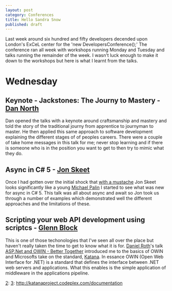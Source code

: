 ```yaml
---
layout: post
category: Conferences
title: Hello Sandra Snow
published: draft
---
```


Last week around six hundred and fifty developers decended upon London's ExCeL center for the 'new DevelopersConference();' The conference ran all week with workshops running Monday and Tuesday and talks running the remainder of the week. I wasn't luck enough to make it down to the workshops but here is what I learnt from the talks.

Wednesday
=========

Keynote - Jackstones: The Journy to Mastery - [Dan North][0]
------------------------------------------------------------

Dan opened the talks with a keynote around craftsmanship and mastery and told the story of the traditional journy from apprentice to journyman to master. He then applied this same approach to software development explaining the different stages of of peoples careers. There were a couple of take home messages in this talk for me; never stop learning and if there is someone who is in the position you want to get to then try to mimic what they do.

Async in C# 5 - [Jon Skeet][1]
------------------------------

Once I had gotten over the initial shock that [with a mustache][2] Jon Skeet looks significantly like a young [Michael Palin][3] I started to see what was new for async in C# 5. This talk was all about async and await so Jon took us through a number of examples which demonstrated well the different approaches and the limitations of these.

Scripting your web API development using scriptcs - [Glenn Block][4]
--------------------------------------------------------------------



This is one of those techonologies that I've seen all over the place but haven't really taken the time to get to know what it is for. [Daniel Roth][1]'s talk [ASP.Net and OWIN - Better Together][2] introduced me to the basics of OWIN and Microsofts take on the standard, [Katana][2]. In essance OWIN (Open Web Interface for .NET) is a standard that defines the interface between .NET web servers and applications. What this enables is the simple application of middleware in the applications pipeline.


   [0]: https://twitter.com/tastapod
   [1]: https://twitter.com/jonskeet
   [2]: http://uk.movember.com/mospace/6769921
   [3]: http://ia.media-imdb.com/images/M/MV5BNTQ5OTMyMzQ2MF5BMl5BanBnXkFtZTcwMTk5MzAxMw@@._V1_SX640_SY720_.jpg
   [4]: https://twitter.com/gblock
   [0]: http://adamralph.com/tags/#NDC
   [1]: https://twitter.com/danroth27
   [2]: 
   [3]: http://katanaproject.codeplex.com/documentation